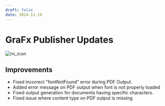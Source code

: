 ```yaml
---
draft: false
date: 2024-11-19
---
```


# GraFx Publisher Updates

![rn_icon](../../../../../assets/icon-GraFx-Publisher.svg)

<!-- more -->

## Improvements

- Fixed incorrect "fontNotFound" error during PDF Output.
- Added error message on PDF output when font is not properly loaded
- Fixed output generation for documents having specific characters.
- Fixed issue where content type on PDF output is missing

